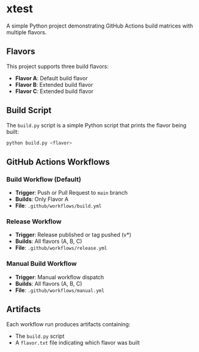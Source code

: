 # xtest

A simple Python project demonstrating GitHub Actions build matrices with multiple flavors.

## Flavors

This project supports three build flavors:
- **Flavor A**: Default build flavor
- **Flavor B**: Extended build flavor
- **Flavor C**: Extended build flavor

## Build Script

The `build.py` script is a simple Python script that prints the flavor being built:

```bash
python build.py <flavor>
```

## GitHub Actions Workflows

### Build Workflow (Default)
- **Trigger**: Push or Pull Request to `main` branch
- **Builds**: Only Flavor A
- **File**: `.github/workflows/build.yml`

### Release Workflow
- **Trigger**: Release published or tag pushed (v*)
- **Builds**: All flavors (A, B, C)
- **File**: `.github/workflows/release.yml`

### Manual Build Workflow
- **Trigger**: Manual workflow dispatch
- **Builds**: All flavors (A, B, C)
- **File**: `.github/workflows/manual.yml`

## Artifacts

Each workflow run produces artifacts containing:
- The `build.py` script
- A `flavor.txt` file indicating which flavor was built
